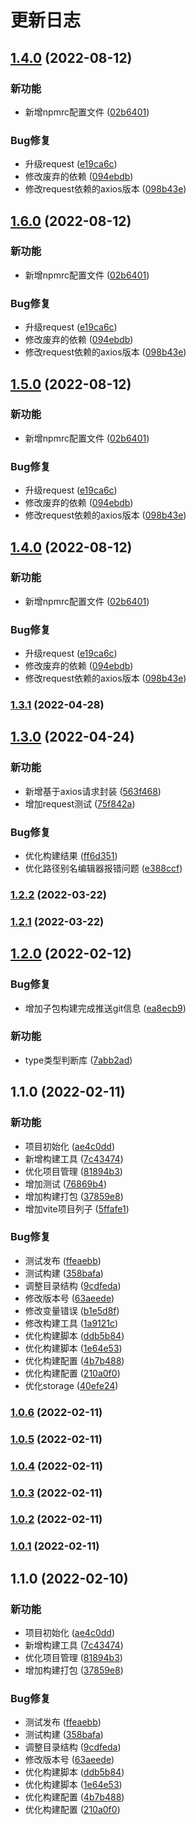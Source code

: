 # 更新日志
## [1.4.0](https://github.com/eliduty/libs/compare/v1.3.1...v1.4.0) (2022-08-12)


### 新功能

* 新增npmrc配置文件 ([02b6401](https://github.com/eliduty/libs/commit/02b6401b23bef2e64de7ffe439dae48252cf4cfa))


### Bug修复

* 升级request ([e19ca6c](https://github.com/eliduty/libs/commit/e19ca6c8a2b353cb708ae0d50fa355fe0c95cbf6))
* 修改废弃的依赖 ([094ebdb](https://github.com/eliduty/libs/commit/094ebdbb62218aef6c4a805b8147d2774299dbae))
* 修改request依赖的axios版本 ([098b43e](https://github.com/eliduty/libs/commit/098b43e1e8598200f8d35fdf375aa3f6f90a56b4))

## [1.6.0](https://github.com/eliduty/libs/compare/v1.3.1...v1.6.0) (2022-08-12)


### 新功能

* 新增npmrc配置文件 ([02b6401](https://github.com/eliduty/libs/commit/02b6401b23bef2e64de7ffe439dae48252cf4cfa))


### Bug修复

* 升级request ([e19ca6c](https://github.com/eliduty/libs/commit/e19ca6c8a2b353cb708ae0d50fa355fe0c95cbf6))
* 修改废弃的依赖 ([094ebdb](https://github.com/eliduty/libs/commit/094ebdbb62218aef6c4a805b8147d2774299dbae))
* 修改request依赖的axios版本 ([098b43e](https://github.com/eliduty/libs/commit/098b43e1e8598200f8d35fdf375aa3f6f90a56b4))

## [1.5.0](https://github.com/eliduty/libs/compare/v1.3.1...v1.5.0) (2022-08-12)


### 新功能

* 新增npmrc配置文件 ([02b6401](https://github.com/eliduty/libs/commit/02b6401b23bef2e64de7ffe439dae48252cf4cfa))


### Bug修复

* 升级request ([e19ca6c](https://github.com/eliduty/libs/commit/e19ca6c8a2b353cb708ae0d50fa355fe0c95cbf6))
* 修改废弃的依赖 ([094ebdb](https://github.com/eliduty/libs/commit/094ebdbb62218aef6c4a805b8147d2774299dbae))
* 修改request依赖的axios版本 ([098b43e](https://github.com/eliduty/libs/commit/098b43e1e8598200f8d35fdf375aa3f6f90a56b4))

## [1.4.0](https://github.com/eliduty/libs/compare/v1.3.1...v1.4.0) (2022-08-12)


### 新功能

* 新增npmrc配置文件 ([02b6401](https://github.com/eliduty/libs/commit/02b6401b23bef2e64de7ffe439dae48252cf4cfa))


### Bug修复

* 升级request ([e19ca6c](https://github.com/eliduty/libs/commit/e19ca6c8a2b353cb708ae0d50fa355fe0c95cbf6))
* 修改废弃的依赖 ([094ebdb](https://github.com/eliduty/libs/commit/094ebdbb62218aef6c4a805b8147d2774299dbae))
* 修改request依赖的axios版本 ([098b43e](https://github.com/eliduty/libs/commit/098b43e1e8598200f8d35fdf375aa3f6f90a56b4))

### [1.3.1](https://github.com/eliduty/libs/compare/v1.3.0...v1.3.1) (2022-04-28)

## [1.3.0](https://github.com/eliduty/libs/compare/v1.2.2...v1.3.0) (2022-04-24)


### 新功能

* 新增基于axios请求封装 ([563f468](https://github.com/eliduty/libs/commit/563f46862f4e05e0673a2520ca5d115cd30f930a))
* 增加request测试 ([75f842a](https://github.com/eliduty/libs/commit/75f842a71872a5e1c6a53fd36b194fe74904a0e7))


### Bug修复

* 优化构建结果 ([ff6d351](https://github.com/eliduty/libs/commit/ff6d351b490bdb0052d04d07aa26784a61fa217f))
* 优化路径别名编辑器报错问题 ([e388ccf](https://github.com/eliduty/libs/commit/e388ccf8d2532b671ee337dfeb986c867d8f4e4d))

### [1.2.2](https://github.com/eliduty/libs/compare/v1.2.1...v1.2.2) (2022-03-22)

### [1.2.1](https://github.com/eliduty/libs/compare/v1.2.0...v1.2.1) (2022-03-22)

## [1.2.0](https://github.com/eliduty/libs/compare/v1.1.0...v1.2.0) (2022-02-12)


### Bug修复

* 增加子包构建完成推送git信息 ([ea8ecb9](https://github.com/eliduty/libs/commit/ea8ecb99891f966345a07fcbd43fe8f231a93275))


### 新功能

* type类型判断库 ([7abb2ad](https://github.com/eliduty/libs/commit/7abb2adfe0fa0fcfaebc6559486d25c70a130881))

## 1.1.0 (2022-02-11)


### 新功能

* 项目初始化 ([ae4c0dd](https://github.com/eliduty/libs/commit/ae4c0dd88abbae9fc9aa1068365bdcb1d1acc804))
* 新增构建工具 ([7c43474](https://github.com/eliduty/libs/commit/7c43474120cacfbc783465bb7e3bfff37618ff8c))
* 优化项目管理 ([81894b3](https://github.com/eliduty/libs/commit/81894b3194bc798cbafd9c21b798f632acf36e46))
* 增加测试 ([76869b4](https://github.com/eliduty/libs/commit/76869b42cadce39d364f3ff6c3e354c7f13fcdeb))
* 增加构建打包 ([37859e8](https://github.com/eliduty/libs/commit/37859e835cb81964a6ea8b31369525751dd76841))
* 增加vite项目列子 ([5ffafe1](https://github.com/eliduty/libs/commit/5ffafe1682cc98c10b8eb3458885a2cfb642ed27))


### Bug修复

* 测试发布 ([ffeaebb](https://github.com/eliduty/libs/commit/ffeaebb091798b6c234fa469cbfe592c8fb5a9da))
* 测试构建 ([358bafa](https://github.com/eliduty/libs/commit/358bafa9750dbbdc452deb0a1cc37f003d71345e))
* 调整目录结构 ([9cdfeda](https://github.com/eliduty/libs/commit/9cdfedaa34a03fcd79c7521972102245886c1a72))
* 修改版本号 ([63aeede](https://github.com/eliduty/libs/commit/63aeede2b0df257bfb419dfa73d1f9145028cc3e))
* 修改变量错误 ([b1e5d8f](https://github.com/eliduty/libs/commit/b1e5d8fd6ce70b96c6306678fd942fc7d093adc6))
* 修改构建工具 ([1a9121c](https://github.com/eliduty/libs/commit/1a9121cec8a547e4d8b7629d6ee0fdd148e9f396))
* 优化构建脚本 ([ddb5b84](https://github.com/eliduty/libs/commit/ddb5b845d37521b19440db41b6a411865e31fac2))
* 优化构建脚本 ([1e64e53](https://github.com/eliduty/libs/commit/1e64e537e2e833f1bb4d89711a5a984a30ebdfe4))
* 优化构建配置 ([4b7b488](https://github.com/eliduty/libs/commit/4b7b48865aed037a95fa63a7f3d3cd9c68952270))
* 优化构建配置 ([210a0f0](https://github.com/eliduty/libs/commit/210a0f02a6e3a64ddf7d8551714aef6d1c7b712d))
* 优化storage ([40efe24](https://github.com/eliduty/libs/commit/40efe24674e7bce90c838d4054fee3e286b68067))

### [1.0.6](https://github.com/eliduty/libs/compare/v1.0.5...v1.0.6) (2022-02-11)

### [1.0.5](https://github.com/eliduty/libs/compare/v1.0.4...v1.0.5) (2022-02-11)

### [1.0.4](https://github.com/eliduty/libs/compare/v1.0.3...v1.0.4) (2022-02-11)

### [1.0.3](https://github.com/eliduty/libs/compare/v1.0.2...v1.0.3) (2022-02-11)

### [1.0.2](https://github.com/eliduty/libs/compare/v1.0.1...v1.0.2) (2022-02-11)

### [1.0.1](https://github.com/eliduty/libs/compare/v1.1.0...v1.0.1) (2022-02-11)

## 1.1.0 (2022-02-10)


### 新功能

* 项目初始化 ([ae4c0dd](https://github.com/eliduty/libs/commit/ae4c0dd88abbae9fc9aa1068365bdcb1d1acc804))
* 新增构建工具 ([7c43474](https://github.com/eliduty/libs/commit/7c43474120cacfbc783465bb7e3bfff37618ff8c))
* 优化项目管理 ([81894b3](https://github.com/eliduty/libs/commit/81894b3194bc798cbafd9c21b798f632acf36e46))
* 增加构建打包 ([37859e8](https://github.com/eliduty/libs/commit/37859e835cb81964a6ea8b31369525751dd76841))


### Bug修复

* 测试发布 ([ffeaebb](https://github.com/eliduty/libs/commit/ffeaebb091798b6c234fa469cbfe592c8fb5a9da))
* 测试构建 ([358bafa](https://github.com/eliduty/libs/commit/358bafa9750dbbdc452deb0a1cc37f003d71345e))
* 调整目录结构 ([9cdfeda](https://github.com/eliduty/libs/commit/9cdfedaa34a03fcd79c7521972102245886c1a72))
* 修改版本号 ([63aeede](https://github.com/eliduty/libs/commit/63aeede2b0df257bfb419dfa73d1f9145028cc3e))
* 优化构建脚本 ([ddb5b84](https://github.com/eliduty/libs/commit/ddb5b845d37521b19440db41b6a411865e31fac2))
* 优化构建脚本 ([1e64e53](https://github.com/eliduty/libs/commit/1e64e537e2e833f1bb4d89711a5a984a30ebdfe4))
* 优化构建配置 ([4b7b488](https://github.com/eliduty/libs/commit/4b7b48865aed037a95fa63a7f3d3cd9c68952270))
* 优化构建配置 ([210a0f0](https://github.com/eliduty/libs/commit/210a0f02a6e3a64ddf7d8551714aef6d1c7b712d))
